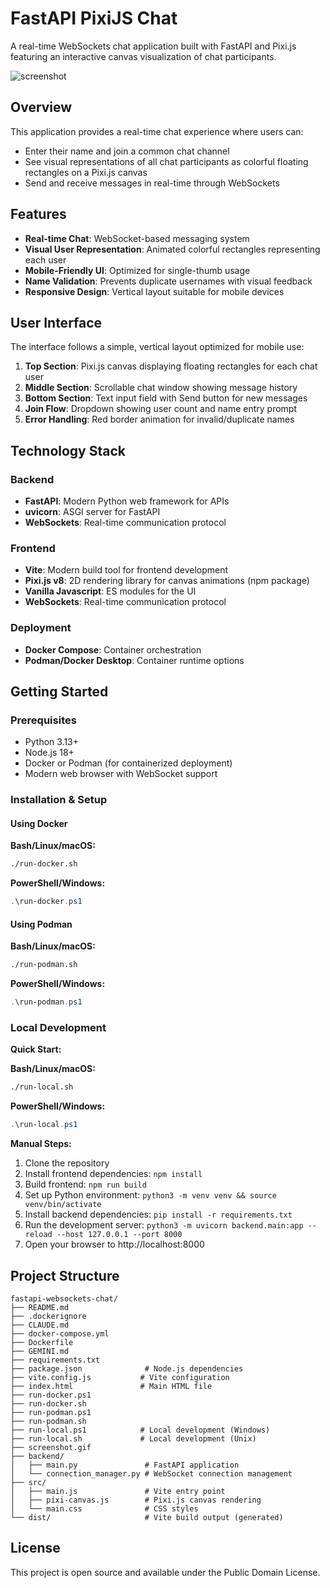 # FastAPI PixiJS Chat

A real-time WebSockets chat application built with FastAPI and Pixi.js featuring an interactive canvas visualization of chat participants.

![screenshot](https://raw.github.com/afarber/pixi-questions/master/fastapi-websockets-chat/screenshot.gif)

## Overview

This application provides a real-time chat experience where users can:

- Enter their name and join a common chat channel
- See visual representations of all chat participants as colorful floating rectangles on a Pixi.js canvas
- Send and receive messages in real-time through WebSockets

## Features

- **Real-time Chat**: WebSocket-based messaging system
- **Visual User Representation**: Animated colorful rectangles representing each user
- **Mobile-Friendly UI**: Optimized for single-thumb usage
- **Name Validation**: Prevents duplicate usernames with visual feedback
- **Responsive Design**: Vertical layout suitable for mobile devices

## User Interface

The interface follows a simple, vertical layout optimized for mobile use:

1. **Top Section**: Pixi.js canvas displaying floating rectangles for each chat user
2. **Middle Section**: Scrollable chat window showing message history
3. **Bottom Section**: Text input field with Send button for new messages
4. **Join Flow**: Dropdown showing user count and name entry prompt
5. **Error Handling**: Red border animation for invalid/duplicate names

## Technology Stack

### Backend

- **FastAPI**: Modern Python web framework for APIs
- **uvicorn**: ASGI server for FastAPI
- **WebSockets**: Real-time communication protocol

### Frontend

- **Vite**: Modern build tool for frontend development
- **Pixi.js v8**: 2D rendering library for canvas animations (npm package)
- **Vanilla Javascript**: ES modules for the UI
- **WebSockets**: Real-time communication protocol

### Deployment

- **Docker Compose**: Container orchestration
- **Podman/Docker Desktop**: Container runtime options

## Getting Started

### Prerequisites

- Python 3.13+
- Node.js 18+
- Docker or Podman (for containerized deployment)
- Modern web browser with WebSocket support

### Installation & Setup

#### Using Docker

**Bash/Linux/macOS:**
```bash
./run-docker.sh
```

**PowerShell/Windows:**
```powershell
.\run-docker.ps1
```

#### Using Podman

**Bash/Linux/macOS:**
```bash
./run-podman.sh
```

**PowerShell/Windows:**
```powershell
.\run-podman.ps1
```

### Local Development

**Quick Start:**

**Bash/Linux/macOS:**
```bash
./run-local.sh
```

**PowerShell/Windows:**
```powershell
.\run-local.ps1
```

**Manual Steps:**

1. Clone the repository
2. Install frontend dependencies: `npm install`
3. Build frontend: `npm run build`
4. Set up Python environment: `python3 -m venv venv && source venv/bin/activate`
5. Install backend dependencies: `pip install -r requirements.txt`
6. Run the development server: `python3 -m uvicorn backend.main:app --reload --host 127.0.0.1 --port 8000`
7. Open your browser to http://localhost:8000

## Project Structure

```
fastapi-websockets-chat/
├── README.md
├── .dockerignore
├── CLAUDE.md
├── docker-compose.yml
├── Dockerfile
├── GEMINI.md
├── requirements.txt
├── package.json              # Node.js dependencies
├── vite.config.js           # Vite configuration
├── index.html               # Main HTML file
├── run-docker.ps1
├── run-docker.sh
├── run-podman.ps1
├── run-podman.sh
├── run-local.ps1            # Local development (Windows)
├── run-local.sh             # Local development (Unix)
├── screenshot.gif
├── backend/
│   ├── main.py               # FastAPI application
│   └── connection_manager.py # WebSocket connection management
├── src/
│   ├── main.js               # Vite entry point
│   ├── pixi-canvas.js        # Pixi.js canvas rendering
│   └── main.css              # CSS styles
└── dist/                     # Vite build output (generated)
```

## License

This project is open source and available under the Public Domain License.
